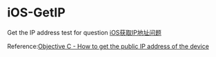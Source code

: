 # iOS-GetIP
Get the IP address test for question [iOS获取IP地址问题][1]

Reference:[Objective C - How to get the public IP address of the device][2]

[1]:https://segmentfault.com/q/1010000008950708
[2]:http://stackoverflow.com/questions/27708887/objective-c-how-to-get-the-public-ip-address-of-the-device/27709110#27709110
